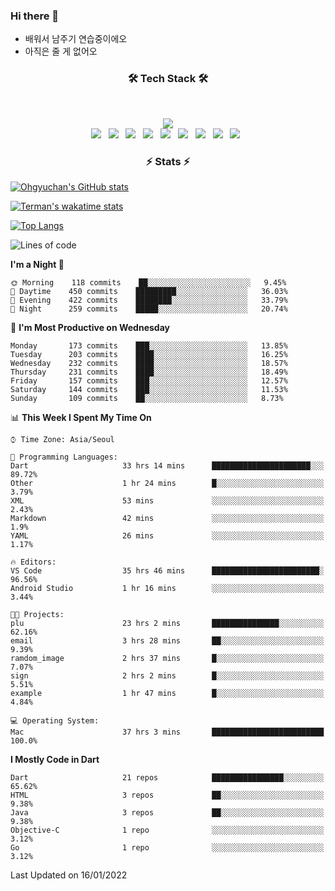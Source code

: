 <!--
**Ohgyuchan/Ohgyuchan** is a ✨ _special_ ✨ repository because its `README.md` (this file) appears on your GitHub profile.

Here are some ideas to get you started:

- 🔭 I’m currently working on ...
- 🌱 I’m currently learning ...
- 👯 I’m looking to collaborate on ...
- 🤔 I’m looking for help with ...
- 💬 Ask me about ...
- 📫 How to reach me: ...
- 😄 Pronouns: ...
- ⚡ Fun fact: ...
-->

### Hi there 👋
  * 배워서 남주기 연습중이에오
  * 아직은 줄 게 없어오



<h3 align="center"><b>🛠 Tech Stack 🛠</b></h3>
</br>

<p align="center">
<a href="https://hits.seeyoufarm.com"><img src="https://hits.seeyoufarm.com/api/count/incr/badge.svg?url=https%3A%2F%2Fgithub.com%2FOhgyuchan&count_bg=%2379C83D&title_bg=%23555555&icon=&icon_color=%23E7E7E7&title=visitors+%F0%9F%99%8C&edge_flat=false"/></a></br>
<img src="https://img.shields.io/badge/HTML5-E34F26?style=flat-square&logo=HTML5&logoColor=white"/></a> &nbsp
<img src="https://img.shields.io/badge/CSS3-1572B6?style=flat-square&logo=CSS3&logoColor=white"/></a> &nbsp
<!-- <img src="https://img.shields.io/badge/JavaScript-F7DF1E?style=flat-square&logo=JavaScript&logoColor=white"/></a> &nbsp -->
<!-- <img src="https://img.shields.io/badge/Node.js-339933?style=flat-square&logo=Node.js&logoColor=white"/></a> &nbsp -->
<img src="https://img.shields.io/badge/Android-3DDC84?style=flat-square&logo=Android&logoColor=white"/></a> &nbsp
<img src="https://img.shields.io/badge/Flutter-02569B?style=flat-square&logo=Flutter&logoColor=white"></a> &nbsp
<img src="https://img.shields.io/badge/Dart-0175C2?style=flat-square&logo=Dart&logoColor=white"></a> &nbsp
<img src="https://img.shields.io/badge/R-0175C2?style=flat-square&logo=R&logoColor=white"></a> &nbsp
<!-- <img src="https://img.shields.io/badge/MongoDB-47A248?style=flat-square&logo=MongoDB&logoColor=white"/></a> &nbsp -->
<!-- <img src="https://img.shields.io/badge/MySQL-4479A1?style=flat-square&logo=MySQL&logoColor=white"/></a> &nbsp -->
<img src="https://img.shields.io/badge/c++-00599C?style=flat-square&logo=c%2B%2B&logoColor=white"/></a> &nbsp 
<img src="https://img.shields.io/badge/github-181717?style=flat-squar&logo=github&logoColor=white"></a> &nbsp 
<img src="https://img.shields.io/badge/linux-FCC624?style=flat-squar&logo=linux&logoColor=black"></a> &nbsp 
<!-- <img src="https://img.shields.io/badge/Amazon AWS-232F3E?style=flat-square&logo=Amazon%20AWS&logoColor=white"/></a> &nbsp </p> -->

<h3 align="center"><b>⚡️ Stats ⚡️</b></h3>


[![Ohgyuchan's GitHub stats](https://github-readme-stats.vercel.app/api?username=Ohgyuchan&count_private=true&show_icons=true&theme=buefy)](https://github.com/Ohgyuchan/github-readme-stats)

[![Terman's wakatime stats](https://github-readme-stats.vercel.app/api/wakatime?username=@TermanOh&theme=buefy)](https://github.com/anuraghazra/github-readme-stats)

[![Top Langs](https://github-readme-stats.vercel.app/api/top-langs/?username=Ohgyuchan&layout=compact&count_private=true&show_icons=true&theme=buefy)](https://github.com/Ohgyuchan/github-readme-stats)
  
<!--START_SECTION:waka-->
![Lines of code](https://img.shields.io/badge/From%20Hello%20World%20I%27ve%20Written-87371%20lines%20of%20code-blue)

**I'm a Night 🦉** 

```text
🌞 Morning    118 commits    ██░░░░░░░░░░░░░░░░░░░░░░░   9.45% 
🌆 Daytime    450 commits    █████████░░░░░░░░░░░░░░░░   36.03% 
🌃 Evening    422 commits    ████████░░░░░░░░░░░░░░░░░   33.79% 
🌙 Night      259 commits    █████░░░░░░░░░░░░░░░░░░░░   20.74%

```
📅 **I'm Most Productive on Wednesday** 

```text
Monday       173 commits    ███░░░░░░░░░░░░░░░░░░░░░░   13.85% 
Tuesday      203 commits    ████░░░░░░░░░░░░░░░░░░░░░   16.25% 
Wednesday    232 commits    ████░░░░░░░░░░░░░░░░░░░░░   18.57% 
Thursday     231 commits    ████░░░░░░░░░░░░░░░░░░░░░   18.49% 
Friday       157 commits    ███░░░░░░░░░░░░░░░░░░░░░░   12.57% 
Saturday     144 commits    ███░░░░░░░░░░░░░░░░░░░░░░   11.53% 
Sunday       109 commits    ██░░░░░░░░░░░░░░░░░░░░░░░   8.73%

```


📊 **This Week I Spent My Time On** 

```text
⌚︎ Time Zone: Asia/Seoul

💬 Programming Languages: 
Dart                     33 hrs 14 mins      ██████████████████████░░░   89.72% 
Other                    1 hr 24 mins        █░░░░░░░░░░░░░░░░░░░░░░░░   3.79% 
XML                      53 mins             ░░░░░░░░░░░░░░░░░░░░░░░░░   2.43% 
Markdown                 42 mins             ░░░░░░░░░░░░░░░░░░░░░░░░░   1.9% 
YAML                     26 mins             ░░░░░░░░░░░░░░░░░░░░░░░░░   1.17%

🔥 Editors: 
VS Code                  35 hrs 46 mins      ████████████████████████░   96.56% 
Android Studio           1 hr 16 mins        ░░░░░░░░░░░░░░░░░░░░░░░░░   3.44%

🐱‍💻 Projects: 
plu                      23 hrs 2 mins       ███████████████░░░░░░░░░░   62.16% 
email                    3 hrs 28 mins       ██░░░░░░░░░░░░░░░░░░░░░░░   9.39% 
ramdom_image             2 hrs 37 mins       █░░░░░░░░░░░░░░░░░░░░░░░░   7.07% 
sign                     2 hrs 2 mins        █░░░░░░░░░░░░░░░░░░░░░░░░   5.51% 
example                  1 hr 47 mins        █░░░░░░░░░░░░░░░░░░░░░░░░   4.84%

💻 Operating System: 
Mac                      37 hrs 3 mins       █████████████████████████   100.0%

```

**I Mostly Code in Dart** 

```text
Dart                     21 repos            ████████████████░░░░░░░░░   65.62% 
HTML                     3 repos             ██░░░░░░░░░░░░░░░░░░░░░░░   9.38% 
Java                     3 repos             ██░░░░░░░░░░░░░░░░░░░░░░░   9.38% 
Objective-C              1 repo              ░░░░░░░░░░░░░░░░░░░░░░░░░   3.12% 
Go                       1 repo              ░░░░░░░░░░░░░░░░░░░░░░░░░   3.12%

```



 Last Updated on 16/01/2022
<!--END_SECTION:waka-->


